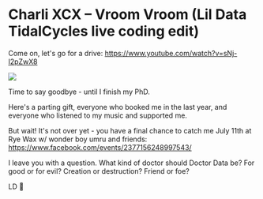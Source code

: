 # Charli XCX – Vroom Vroom (Lil Data TidalCycles live coding edit)

Come on, let's go for a drive: https://www.youtube.com/watch?v=sNj-I2pZwX8

[![](https://i1.sndcdn.com/artworks-000555961380-met45n-original.jpg)](https://www.youtube.com/watch?v=sNj-I2pZwX8)

Time to say goodbye - until I finish my PhD.

Here's a parting gift, everyone who booked me in the last year, and everyone who listened to my music and supported me.

But wait! It's not over yet - you have a final chance to catch me July 11th at Rye Wax w/ wonder boy umru and friends: https://www.facebook.com/events/2377156248997543/

I leave you with a question. What kind of doctor should Doctor Data be? For good or for evil? Creation or destruction? Friend or foe? 

LD 🖤
